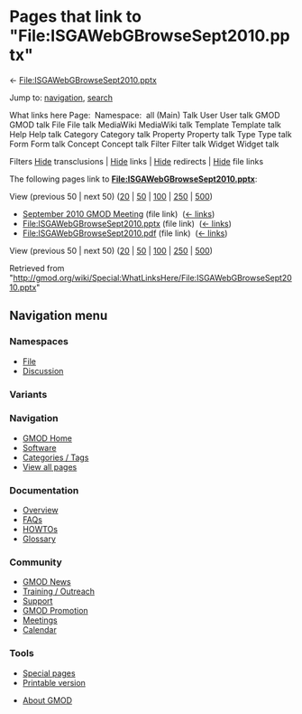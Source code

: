 <div id="mw-page-base" class="noprint">

</div>

<div id="mw-head-base" class="noprint">

</div>

<div id="content" class="mw-body" role="main">

<span id="top"></span>

<div id="mw-js-message" style="display:none;">

</div>



# <span dir="auto">Pages that link to "File:ISGAWebGBrowseSept2010.pptx"</span>

<div id="bodyContent">

<div id="contentSub">

←
[File:ISGAWebGBrowseSept2010.pptx](/wiki/File:ISGAWebGBrowseSept2010.pptx "File:ISGAWebGBrowseSept2010.pptx")

</div>

<div id="jump-to-nav" class="mw-jump">

Jump to: [navigation](#mw-navigation), [search](#p-search)

</div>

<div id="mw-content-text">

What links here Page:  Namespace:  all (Main) Talk User User talk GMOD
GMOD talk File File talk MediaWiki MediaWiki talk Template Template talk
Help Help talk Category Category talk Property Property talk Type Type
talk Form Form talk Concept Concept talk Filter Filter talk Widget
Widget talk

Filters
[Hide](/mediawiki/index.php?title=Special:WhatLinksHere/File:ISGAWebGBrowseSept2010.pptx&hidetrans=1 "Special:WhatLinksHere/File:ISGAWebGBrowseSept2010.pptx")
transclusions \|
[Hide](/mediawiki/index.php?title=Special:WhatLinksHere/File:ISGAWebGBrowseSept2010.pptx&hidelinks=1 "Special:WhatLinksHere/File:ISGAWebGBrowseSept2010.pptx")
links \|
[Hide](/mediawiki/index.php?title=Special:WhatLinksHere/File:ISGAWebGBrowseSept2010.pptx&hideredirs=1 "Special:WhatLinksHere/File:ISGAWebGBrowseSept2010.pptx")
redirects \|
[Hide](/mediawiki/index.php?title=Special:WhatLinksHere/File:ISGAWebGBrowseSept2010.pptx&hideimages=1 "Special:WhatLinksHere/File:ISGAWebGBrowseSept2010.pptx")
file links

The following pages link to
**[File:ISGAWebGBrowseSept2010.pptx](/wiki/File:ISGAWebGBrowseSept2010.pptx "File:ISGAWebGBrowseSept2010.pptx")**:

View (previous 50 \| next 50)
([20](/mediawiki/index.php?title=Special:WhatLinksHere/File:ISGAWebGBrowseSept2010.pptx&limit=20 "Special:WhatLinksHere/File:ISGAWebGBrowseSept2010.pptx")
\|
[50](/mediawiki/index.php?title=Special:WhatLinksHere/File:ISGAWebGBrowseSept2010.pptx&limit=50 "Special:WhatLinksHere/File:ISGAWebGBrowseSept2010.pptx")
\|
[100](/mediawiki/index.php?title=Special:WhatLinksHere/File:ISGAWebGBrowseSept2010.pptx&limit=100 "Special:WhatLinksHere/File:ISGAWebGBrowseSept2010.pptx")
\|
[250](/mediawiki/index.php?title=Special:WhatLinksHere/File:ISGAWebGBrowseSept2010.pptx&limit=250 "Special:WhatLinksHere/File:ISGAWebGBrowseSept2010.pptx")
\|
[500](/mediawiki/index.php?title=Special:WhatLinksHere/File:ISGAWebGBrowseSept2010.pptx&limit=500 "Special:WhatLinksHere/File:ISGAWebGBrowseSept2010.pptx"))

- [September 2010 GMOD
  Meeting](/wiki/September_2010_GMOD_Meeting "September 2010 GMOD Meeting")
  (file link) ‎ <span class="mw-whatlinkshere-tools">([←
  links](/mediawiki/index.php?title=Special:WhatLinksHere&target=September+2010+GMOD+Meeting "Special:WhatLinksHere"))</span>
- [File:ISGAWebGBrowseSept2010.pptx](/wiki/File:ISGAWebGBrowseSept2010.pptx "File:ISGAWebGBrowseSept2010.pptx")
  (file link) ‎ <span class="mw-whatlinkshere-tools">([←
  links](/mediawiki/index.php?title=Special:WhatLinksHere&target=File%3AISGAWebGBrowseSept2010.pptx "Special:WhatLinksHere"))</span>
- [File:ISGAWebGBrowseSept2010.pdf](/wiki/File:ISGAWebGBrowseSept2010.pdf "File:ISGAWebGBrowseSept2010.pdf")
  (file link) ‎ <span class="mw-whatlinkshere-tools">([←
  links](/mediawiki/index.php?title=Special:WhatLinksHere&target=File%3AISGAWebGBrowseSept2010.pdf "Special:WhatLinksHere"))</span>

View (previous 50 \| next 50)
([20](/mediawiki/index.php?title=Special:WhatLinksHere/File:ISGAWebGBrowseSept2010.pptx&limit=20 "Special:WhatLinksHere/File:ISGAWebGBrowseSept2010.pptx")
\|
[50](/mediawiki/index.php?title=Special:WhatLinksHere/File:ISGAWebGBrowseSept2010.pptx&limit=50 "Special:WhatLinksHere/File:ISGAWebGBrowseSept2010.pptx")
\|
[100](/mediawiki/index.php?title=Special:WhatLinksHere/File:ISGAWebGBrowseSept2010.pptx&limit=100 "Special:WhatLinksHere/File:ISGAWebGBrowseSept2010.pptx")
\|
[250](/mediawiki/index.php?title=Special:WhatLinksHere/File:ISGAWebGBrowseSept2010.pptx&limit=250 "Special:WhatLinksHere/File:ISGAWebGBrowseSept2010.pptx")
\|
[500](/mediawiki/index.php?title=Special:WhatLinksHere/File:ISGAWebGBrowseSept2010.pptx&limit=500 "Special:WhatLinksHere/File:ISGAWebGBrowseSept2010.pptx"))

</div>

<div class="printfooter">

Retrieved from
"<http://gmod.org/wiki/Special:WhatLinksHere/File:ISGAWebGBrowseSept2010.pptx>"

</div>

<div id="catlinks" class="catlinks catlinks-allhidden">

</div>

<div class="visualClear">

</div>

</div>

</div>

<div id="mw-navigation">

## Navigation menu

<div id="mw-head">



<div id="left-navigation">

<div id="p-namespaces" class="vectorTabs" role="navigation"
aria-labelledby="p-namespaces-label">

### Namespaces

- <span id="ca-nstab-image"><a href="/wiki/File:ISGAWebGBrowseSept2010.pptx" accesskey="c"
  title="View the file page [c]">File</a></span>
- <span id="ca-talk"><a
  href="/mediawiki/index.php?title=File_talk:ISGAWebGBrowseSept2010.pptx&amp;action=edit&amp;redlink=1"
  accesskey="t"
  title="Discussion about the content page [t]">Discussion</a></span>

</div>

<div id="p-variants" class="vectorMenu emptyPortlet" role="navigation"
aria-labelledby="p-variants-label">

### 

### Variants[](#)

<div class="menu">

</div>

</div>

</div>

<div id="right-navigation">





</div>



</div>

</div>

</div>

<div id="mw-panel">

<div id="p-logo" role="banner">

<a href="/wiki/Main_Page"
style="background-image: url(http://gmod.org/images/GMOD-cogs.png);"
title="Visit the main page"></a>

</div>

<div id="p-Navigation" class="portal" role="navigation"
aria-labelledby="p-Navigation-label">

### Navigation

<div class="body">

- <span id="n-GMOD-Home">[GMOD Home](/wiki/Main_Page)</span>
- <span id="n-Software">[Software](/wiki/GMOD_Components)</span>
- <span id="n-Categories-.2F-Tags">[Categories /
  Tags](/wiki/Categories)</span>
- <span id="n-View-all-pages">[View all
  pages](/wiki/Special:AllPages)</span>

</div>

</div>

<div id="p-Documentation" class="portal" role="navigation"
aria-labelledby="p-Documentation-label">

### Documentation

<div class="body">

- <span id="n-Overview">[Overview](/wiki/Overview)</span>
- <span id="n-FAQs">[FAQs](/wiki/Category:FAQ)</span>
- <span id="n-HOWTOs">[HOWTOs](/wiki/Category:HOWTO)</span>
- <span id="n-Glossary">[Glossary](/wiki/Glossary)</span>

</div>

</div>

<div id="p-Community" class="portal" role="navigation"
aria-labelledby="p-Community-label">

### Community

<div class="body">

- <span id="n-GMOD-News">[GMOD News](/wiki/GMOD_News)</span>
- <span id="n-Training-.2F-Outreach">[Training /
  Outreach](/wiki/Training_and_Outreach)</span>
- <span id="n-Support">[Support](/wiki/Support)</span>
- <span id="n-GMOD-Promotion">[GMOD
  Promotion](/wiki/GMOD_Promotion)</span>
- <span id="n-Meetings">[Meetings](/wiki/Meetings)</span>
- <span id="n-Calendar">[Calendar](/wiki/Calendar)</span>

</div>

</div>

<div id="p-tb" class="portal" role="navigation"
aria-labelledby="p-tb-label">

### Tools

<div class="body">

- <span id="t-specialpages"><a href="/wiki/Special:SpecialPages" accesskey="q"
  title="A list of all special pages [q]">Special pages</a></span>
- <span id="t-print"><a
  href="/mediawiki/index.php?title=Special:WhatLinksHere/File:ISGAWebGBrowseSept2010.pptx&amp;printable=yes"
  rel="alternate" accesskey="p"
  title="Printable version of this page [p]">Printable version</a></span>

</div>

</div>

</div>

</div>

<div id="footer" role="contentinfo">

- <span id="footer-places-about">[About
  GMOD](/wiki/GMOD:About "GMOD:About")</span>

<!-- -->






</div>
